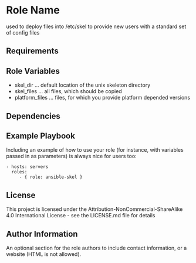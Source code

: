 Role Name
=========

used to deploy files into /etc/skel to provide new users with a standard set of config files

Requirements
------------


Role Variables
--------------

* skel_dir       ... default location of the unix skeleton directory
* skel_files     ... all files, which should be copied
* platform_files ... files, for which you provide platform depended versions


Dependencies
------------


Example Playbook
----------------

Including an example of how to use your role (for instance, with variables passed in as parameters) is always nice for users too:

    - hosts: servers
      roles:
         - { role: ansible-skel }

License
-------

This project is licensed under the Attribution-NonCommercial-ShareAlike 4.0 International License - see the LICENSE.md file for details

Author Information
------------------

An optional section for the role authors to include contact information, or a website (HTML is not allowed).

